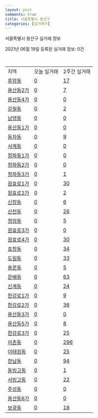 ```yaml
---
layout: post
comments: true
title: 서울특별시 용산구
categories: [실거래가]
---
```


서울특별시 용산구 실거래 정보

2021년 06월 19일 등록된 실거래 정보: 0건

<script type="text/javascript">
  google.charts.load('current', {'packages':['corechart']});
  google.charts.setOnLoadCallback(drawChart);

  function drawChart() {
    var data = google.visualization.arrayToDataTable([['거래일', '매매', '전월세', '전매'], ['2021-02', 0, 20, 0], ['2021-03', 19, 96, 0], ['2021-04', 72, 174, 1], ['2021-05', 108, 249, 1], ['2021-06', 8, 80, 0]]);

    var options = {
      title: '최근 유형별 거래량 추이',
      legend: { position: 'bottom' }
    };

    var chart = new google.visualization.LineChart(document.getElementById('columnchart_material'));
    chart.draw(data, (options));
  }
</script>

<div id="columnchart_material" style="width: 450px; margin-left: -35px"></div>
<br>
<table class="sortable">
  <tr>
    <td>지역</td>
    <td>오늘 실거래</td>
    <td>2주간 실거래</td>
  </tr>

  
  <tr class="item">
    <td><a href="1117010100.html">후암동</a></td>
    <td><a href="1117010100.html">0</a></td>
    <td><a href="1117010100.html">17</a></td>
  </tr>
    

  <tr class="item">
    <td><a href="1117010200.html">용산동2가</a></td>
    <td><a href="1117010200.html">0</a></td>
    <td><a href="1117010200.html">7</a></td>
  </tr>
    

  <tr class="item">
    <td><a href="1117010300.html">용산동4가</a></td>
    <td><a href="1117010300.html">0</a></td>
    <td><a href="1117010300.html">0</a></td>
  </tr>
    

  <tr class="item">
    <td><a href="1117010400.html">갈월동</a></td>
    <td><a href="1117010400.html">0</a></td>
    <td><a href="1117010400.html">2</a></td>
  </tr>
    

  <tr class="item">
    <td><a href="1117010500.html">남영동</a></td>
    <td><a href="1117010500.html">0</a></td>
    <td><a href="1117010500.html">0</a></td>
  </tr>
    

  <tr class="item">
    <td><a href="1117010600.html">용산동1가</a></td>
    <td><a href="1117010600.html">0</a></td>
    <td><a href="1117010600.html">0</a></td>
  </tr>
    

  <tr class="item">
    <td><a href="1117010700.html">동자동</a></td>
    <td><a href="1117010700.html">0</a></td>
    <td><a href="1117010700.html">9</a></td>
  </tr>
    

  <tr class="item">
    <td><a href="1117010800.html">서계동</a></td>
    <td><a href="1117010800.html">0</a></td>
    <td><a href="1117010800.html">0</a></td>
  </tr>
    

  <tr class="item">
    <td><a href="1117010900.html">청파동1가</a></td>
    <td><a href="1117010900.html">0</a></td>
    <td><a href="1117010900.html">0</a></td>
  </tr>
    

  <tr class="item">
    <td><a href="1117011000.html">청파동2가</a></td>
    <td><a href="1117011000.html">0</a></td>
    <td><a href="1117011000.html">0</a></td>
  </tr>
    

  <tr class="item">
    <td><a href="1117011100.html">청파동3가</a></td>
    <td><a href="1117011100.html">0</a></td>
    <td><a href="1117011100.html">1</a></td>
  </tr>
    

  <tr class="item">
    <td><a href="1117011200.html">원효로1가</a></td>
    <td><a href="1117011200.html">0</a></td>
    <td><a href="1117011200.html">30</a></td>
  </tr>
    

  <tr class="item">
    <td><a href="1117011300.html">원효로2가</a></td>
    <td><a href="1117011300.html">0</a></td>
    <td><a href="1117011300.html">2</a></td>
  </tr>
    

  <tr class="item">
    <td><a href="1117011400.html">신창동</a></td>
    <td><a href="1117011400.html">0</a></td>
    <td><a href="1117011400.html">6</a></td>
  </tr>
    

  <tr class="item">
    <td><a href="1117011500.html">산천동</a></td>
    <td><a href="1117011500.html">0</a></td>
    <td><a href="1117011500.html">26</a></td>
  </tr>
    

  <tr class="item">
    <td><a href="1117011600.html">청암동</a></td>
    <td><a href="1117011600.html">0</a></td>
    <td><a href="1117011600.html">5</a></td>
  </tr>
    

  <tr class="item">
    <td><a href="1117011700.html">원효로3가</a></td>
    <td><a href="1117011700.html">0</a></td>
    <td><a href="1117011700.html">0</a></td>
  </tr>
    

  <tr class="item">
    <td><a href="1117011800.html">원효로4가</a></td>
    <td><a href="1117011800.html">0</a></td>
    <td><a href="1117011800.html">30</a></td>
  </tr>
    

  <tr class="item">
    <td><a href="1117011900.html">효창동</a></td>
    <td><a href="1117011900.html">0</a></td>
    <td><a href="1117011900.html">34</a></td>
  </tr>
    

  <tr class="item">
    <td><a href="1117012000.html">도원동</a></td>
    <td><a href="1117012000.html">0</a></td>
    <td><a href="1117012000.html">33</a></td>
  </tr>
    

  <tr class="item">
    <td><a href="1117012100.html">용문동</a></td>
    <td><a href="1117012100.html">0</a></td>
    <td><a href="1117012100.html">5</a></td>
  </tr>
    

  <tr class="item">
    <td><a href="1117012200.html">문배동</a></td>
    <td><a href="1117012200.html">0</a></td>
    <td><a href="1117012200.html">63</a></td>
  </tr>
    

  <tr class="item">
    <td><a href="1117012300.html">신계동</a></td>
    <td><a href="1117012300.html">0</a></td>
    <td><a href="1117012300.html">24</a></td>
  </tr>
    

  <tr class="item">
    <td><a href="1117012400.html">한강로1가</a></td>
    <td><a href="1117012400.html">0</a></td>
    <td><a href="1117012400.html">9</a></td>
  </tr>
    

  <tr class="item">
    <td><a href="1117012500.html">한강로2가</a></td>
    <td><a href="1117012500.html">0</a></td>
    <td><a href="1117012500.html">36</a></td>
  </tr>
    

  <tr class="item">
    <td><a href="1117012600.html">용산동3가</a></td>
    <td><a href="1117012600.html">0</a></td>
    <td><a href="1117012600.html">0</a></td>
  </tr>
    

  <tr class="item">
    <td><a href="1117012700.html">용산동5가</a></td>
    <td><a href="1117012700.html">0</a></td>
    <td><a href="1117012700.html">8</a></td>
  </tr>
    

  <tr class="item">
    <td><a href="1117012800.html">한강로3가</a></td>
    <td><a href="1117012800.html">0</a></td>
    <td><a href="1117012800.html">25</a></td>
  </tr>
    

  <tr class="item">
    <td><a href="1117012900.html">이촌동</a></td>
    <td><a href="1117012900.html">0</a></td>
    <td><a href="1117012900.html">296</a></td>
  </tr>
    

  <tr class="item">
    <td><a href="1117013000.html">이태원동</a></td>
    <td><a href="1117013000.html">0</a></td>
    <td><a href="1117013000.html">25</a></td>
  </tr>
    

  <tr class="item">
    <td><a href="1117013100.html">한남동</a></td>
    <td><a href="1117013100.html">0</a></td>
    <td><a href="1117013100.html">94</a></td>
  </tr>
    

  <tr class="item">
    <td><a href="1117013200.html">동빙고동</a></td>
    <td><a href="1117013200.html">0</a></td>
    <td><a href="1117013200.html">1</a></td>
  </tr>
    

  <tr class="item">
    <td><a href="1117013300.html">서빙고동</a></td>
    <td><a href="1117013300.html">0</a></td>
    <td><a href="1117013300.html">22</a></td>
  </tr>
    

  <tr class="item">
    <td><a href="1117013400.html">주성동</a></td>
    <td><a href="1117013400.html">0</a></td>
    <td><a href="1117013400.html">0</a></td>
  </tr>
    

  <tr class="item">
    <td><a href="1117013500.html">용산동6가</a></td>
    <td><a href="1117013500.html">0</a></td>
    <td><a href="1117013500.html">0</a></td>
  </tr>
    

  <tr class="item">
    <td><a href="1117013600.html">보광동</a></td>
    <td><a href="1117013600.html">0</a></td>
    <td><a href="1117013600.html">18</a></td>
  </tr>
    


</table>


    